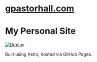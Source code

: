 # [gpastorhall.com](https://gpastorhall.com)
# My Personal Site 
[![Deploy](https://img.shields.io/github/actions/workflow/status/pasThal/gpastorhall.com/pages/pages-build-deployment.yml?label=Deploy)](https://github.com/pasThal/gpastorhall.com/actions/workflows/pages/pages-build-deployment)


Built using Astro, hosted via GitHub Pages.
